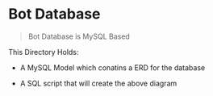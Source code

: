 # Bot Database

> Bot Database is MySQL Based

This Directory Holds:

- A MySQL Model which conatins a ERD for the database

- A SQL script that will create the above diagram

